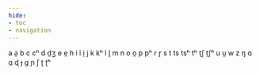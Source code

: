 ```yaml
---
hide:
- toc
- navigation
---
```

a
a̤
b
c
cʰ
d
d̠ʒ
e
e̤
h
i
ĩ
i̤
j
k
kʰ
l
l̥
m
n
o
o̤
p
pʰ
r
r̥
s
t
ts
tsʰ
tʰ
t̠ʃ
t̠ʃʰ
u
ṳ
w
z
ŋ
ɑ
ɑ̤
ɖ
ɟ
ɡ
ɲ
ʃ
ʈ
ʈʰ

